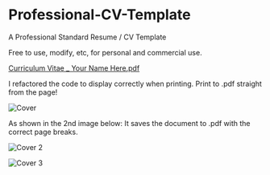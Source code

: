 # Professional-CV-Template
A Professional Standard Resume / CV Template

Free to use, modify, etc, for personal and commercial use.

[Curriculum Vitae _ Your Name Here.pdf](https://github.com/SeanDylan1982/Professional-CV-Template/files/9586358/Curriculum.Vitae._.Your.Name.Here.pdf)

I refactored the code to display correctly when printing.
Print to .pdf straight from the page!

![Cover](https://user-images.githubusercontent.com/74496368/190709822-b1097443-d390-44df-b651-fbd065c43864.png)

As shown in the 2nd image below: It saves the document to .pdf with the correct page breaks.

![Cover 2](https://user-images.githubusercontent.com/74496368/190709840-b755ba6a-d7e0-47f8-a7e5-588aa0afb8c9.png)

![Cover 3](https://user-images.githubusercontent.com/74496368/190709846-62227580-1959-4acc-8f27-374073b9c571.png)
